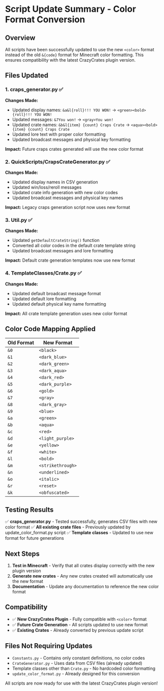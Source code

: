 # Script Update Summary - Color Format Conversion

## Overview
All scripts have been successfully updated to use the new `<color>` format instead of the old `&{code}` format for Minecraft color formatting. This ensures compatibility with the latest CrazyCrates plugin version.

## Files Updated

### 1. craps_generator.py ✅
**Changes Made:**
- Updated display names: `&a&l{roll}!!! YOU WON!` → `<green><bold>{roll}!!! YOU WON!`
- Updated messages: `&7You won!` → `<gray>You won!`
- Updated crate names: `&b&l{item} {count} Craps Crate` → `<aqua><bold>{item} {count} Craps Crate`
- Updated lore text with proper color formatting
- Updated broadcast messages and physical key formatting

**Impact:** Future craps crates generated will use the new color format

### 2. QuickScripts/CrapsCrateGenerator.py ✅
**Changes Made:**
- Updated display names in CSV generation
- Updated win/loss/reroll messages
- Updated crate info generation with new color codes
- Updated broadcast messages and physical key names

**Impact:** Legacy craps generation script now uses new format

### 3. Util.py ✅
**Changes Made:**
- Updated `getDefaultCrateString()` function
- Converted all color codes in the default crate template string
- Updated broadcast messages and lore formatting

**Impact:** Default crate generation templates now use new format

### 4. TemplateClasses/Crate.py ✅
**Changes Made:**
- Updated default broadcast message format
- Updated default lore formatting
- Updated default physical key name formatting

**Impact:** All crate template generation uses new color format

## Color Code Mapping Applied

| Old Format | New Format |
|------------|------------|
| `&0` | `<black>` |
| `&1` | `<dark_blue>` |
| `&2` | `<dark_green>` |
| `&3` | `<dark_aqua>` |
| `&4` | `<dark_red>` |
| `&5` | `<dark_purple>` |
| `&6` | `<gold>` |
| `&7` | `<gray>` |
| `&8` | `<dark_gray>` |
| `&9` | `<blue>` |
| `&a` | `<green>` |
| `&b` | `<aqua>` |
| `&c` | `<red>` |
| `&d` | `<light_purple>` |
| `&e` | `<yellow>` |
| `&f` | `<white>` |
| `&l` | `<bold>` |
| `&m` | `<strikethrough>` |
| `&n` | `<underlined>` |
| `&o` | `<italic>` |
| `&r` | `<reset>` |
| `&k` | `<obfuscated>` |

## Testing Results

✅ **craps_generator.py** - Tested successfully, generates CSV files with new color format
✅ **All existing crate files** - Previously updated by update_color_format.py script
✅ **Template classes** - Updated to use new format for future generations

## Next Steps

1. **Test in Minecraft** - Verify that all crates display correctly with the new plugin version
2. **Generate new crates** - Any new crates created will automatically use the new format
3. **Documentation** - Update any documentation to reference the new color format

## Compatibility

- ✅ **New CrazyCrates Plugin** - Fully compatible with `<color>` format
- ✅ **Future Crate Generation** - All scripts updated to use new format
- ✅ **Existing Crates** - Already converted by previous update script

## Files Not Requiring Updates

- `Constants.py` - Contains only constant definitions, no color codes
- `CrateGenerator.py` - Uses data from CSV files (already updated)
- Template classes other than `Crate.py` - No hardcoded color formatting
- `update_color_format.py` - Already designed for this conversion

All scripts are now ready for use with the latest CrazyCrates plugin version!
